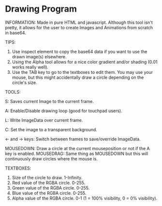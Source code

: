 # Drawing Program
INFORMATION:
Made in pure HTML and javascript.
Although this tool isn't pretty, it allows for the user to create Images and Animations from scratch in base64.

TIPS:
1. Use inspect element to copy the base64 data if you want to use the drawn image(s) elsewhere.
2. Using the Alpha tool allows for a nice color gradient and/or shading (0.01 works really well).
3. Use the TAB key to go to the textboxes to edit them. You may use your mouse, but this might accidentally draw a circle depending on the circle's size.

TOOLS:

S: Saves current Image to the current frame.

A: Enable/Disable drawing loop (good for touchpad users).

L: Write ImageData over current frame.

C: Set the image to a transparent background.

<- and -> keys: Switch between frames to save/override ImageData.

MOUSEDOWN: Draw a circle at the current mouseposition or not if the A key is enabled.
MOUSEDRAG: Same thing as MOUSEDOWN but this will continuously draw circles where the mouse is.

TEXTBOXES:
1. Size of the circle to draw. 1-Infinity.
2. Red value of the RGBA circle. 0-255.
3. Green value of the RGBA circle. 0-255.
4. Blue value of the RGBA circle. 0-255.
5. Alpha value of the RGBA circle. 0-1 (1 = 100% visibility, 0 = 0% visibility).
